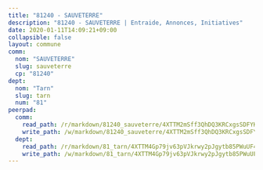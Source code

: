 ```yaml
---
title: "81240 - SAUVETERRE"
description: "81240 - SAUVETERRE | Entraide, Annonces, Initiatives"
date: 2020-01-11T14:09:21+09:00
collapsible: false
layout: commune
comm:
  nom: "SAUVETERRE"
  slug: sauveterre
  cp: "81240"
dept:
  nom: "Tarn"
  slug: tarn
  num: "81"
peerpad:
  comm:
    read_path: /r/markdown/81240_sauveterre/4XTTM2mSff3QhDQ3KRCxgsSDFYKxC3KnbVX3QMJ98xgAWYTQG
    write_path: /w/markdown/81240_sauveterre/4XTTM2mSff3QhDQ3KRCxgsSDFYKxC3KnbVX3QMJ98xgAWYTQG-K3TgUVmicdDzX291bDrbcLUpkTAiQqPhDTRmMW4dCardAj9Tmxn7h1Y5QVkWsNmrNdypUtg2hGo1qb7nLV6eXTVbbgLFABwb1gdZLGn5zuicG7EUKDg3w2h5tAHQHe9vVUfs2Mbi
  dept:
    read_path: /r/markdown/81_tarn/4XTTM4Gp79jv63pVJkrwy2pJgytb85PWuUF46qZV3RNcf9bTY
    write_path: /w/markdown/81_tarn/4XTTM4Gp79jv63pVJkrwy2pJgytb85PWuUF46qZV3RNcf9bTY-K3TgUQULAfYZTaNEYQn663imu6tLJ5XUSYV3bG6y2QwZHe2hiw5KiHgnyL8wpzhjjRKSLQVjHCuMHvPTtVgD4tm7BFQTVwqLNiZgb8d93Riu34VNq5t6eFocUS5Ezct8i9MJtUHQ
---
```


